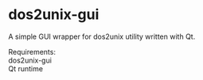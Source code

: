 # dos2unix-gui
A simple GUI wrapper for dos2unix utility written with Qt.

Requirements:  
dos2unix-gui  
Qt runtime  
